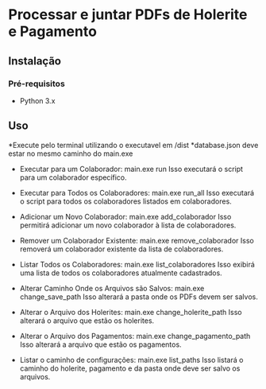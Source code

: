 # Processar e juntar PDFs de Holerite e Pagamento

## Instalação

### Pré-requisitos
- Python 3.x

## Uso
*Execute pelo terminal utilizando o executavel em /dist
*database.json deve estar no mesmo caminho do main.exe

- Executar para um Colaborador:
main.exe run
Isso executará o script para um colaborador específico.

- Executar para Todos os Colaboradores:
main.exe run_all
Isso executará o script para todos os colaboradores listados em colaboradores.

- Adicionar um Novo Colaborador:
main.exe add_colaborador
Isso permitirá adicionar um novo colaborador à lista de colaboradores.

- Remover um Colaborador Existente:
main.exe remove_colaborador
Isso removerá um colaborador existente da lista de colaboradores.

- Listar Todos os Colaboradores:
main.exe list_colaboradores
Isso exibirá uma lista de todos os colaboradores atualmente cadastrados.

- Alterar Caminho Onde os Arquivos são Salvos:
main.exe change_save_path
Isso alterará a pasta onde os PDFs devem ser salvos.

- Alterar o Arquivo dos Holerites:
main.exe change_holerite_path
Isso alterará o arquivo que estão os holerites.

- Alterar o Arquivo dos Pagamentos:
main.exe change_pagamento_path
Isso alterará a arquivo que estão os pagamentos.

- Listar o caminho de configurações:
main.exe list_paths
Isso listará o caminho do holerite, pagamento e da pasta onde deve ser salvo os arquivos.
